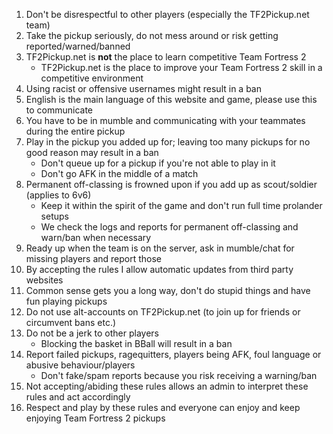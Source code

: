 1. Don't be disrespectful to other players (especially the TF2Pickup.net team)
2. Take the pickup seriously, do not mess around or risk getting reported/warned/banned
3. TF2Pickup.net is **not** the place to learn competitive Team Fortress 2
    - TF2Pickup.net is the place to improve your Team Fortress 2 skill in a competitive environment        
4. Using racist or offensive usernames might result in a ban
5. English is the main language of this website and game, please use this to communicate
6. You have to be in mumble and communicating with your teammates during the entire pickup
7. Play in the pickup you added up for; leaving too many pickups for no good reason may result in a ban
    - Don't queue up for a pickup if you're not able to play in it
    - Don't go AFK in the middle of a match
8. Permanent off-classing is frowned upon if you add up as scout/soldier (applies to 6v6)
    - Keep it within the spirit of the game and don't run full time prolander setups
    - We check the logs and reports for permanent off-classing and warn/ban when necessary
9. Ready up when the team is on the server, ask in mumble/chat for missing players and report those
10. By accepting the rules I allow automatic updates from third party websites
11. Common sense gets you a long way, don't do stupid things and have fun playing pickups
12. Do not use alt-accounts on TF2Pickup.net (to join up for friends or circumvent bans etc.)
13. Do not be a jerk to other players
    - Blocking the basket in BBall will result in a ban
14. Report failed pickups, ragequitters, players being AFK, foul language or abusive behaviour/players
    - Don't fake/spam reports  because you risk receiving a warning/ban
15. Not accepting/abiding these rules allows an admin to interpret these rules and act accordingly
16. Respect and play by these rules and everyone can enjoy and keep enjoying Team Fortress 2 pickups
